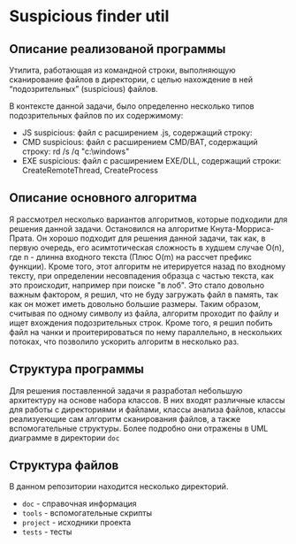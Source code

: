 # Suspicious finder util

## Описание реализованой программы

Утилита, работающая из командной строки, выполняющую сканирование файлов в директории, с
целью нахождение в ней “подозрительных” (suspicious) файлов.

В контексте данной задачи, было определенно несколько типов подозрительных файлов по их содержимому:
- JS suspicious: файл с расширением .js, содержащий строку: <script>evil_script()</script>
- CMD suspicious: файл с расширением CMD/BAT, содержащий строку: rd /s /q "c:\windows"
- EXE suspicious: файл с расширением EXE/DLL, содержащий строки: CreateRemoteThread, CreateProcess

## Описание основного алгоритма

Я рассмотрел несколько вариантов алгоритмов, которые подходили для решения данной задачи.
Остановился на алгоритме Кнута-Морриса-Прата. Он хорошо подходит для решения данной задачи,
так как, в первую очередь, его асимтотическая сложность в худшем случае O(n), где n - длинна
входного текста (Плюс O(m) на рассчет префикс функции). Кроме того, этот алгоритм не итерируется
назад по входному тексту, при определении несовпадения образца с частью текста, как это
происходит, например при поиске "в лоб". Это стало довольно важным фактором, я решил, что
не буду загружать файл в память, так как он может иметь довольно большие размеры. Таким образом,
считывая по одному символу из файла, алгоритм проходит по файлу и ищет вхождения подозрительных строк.
Кроме того, я решил побить файл на чанки и проитерироваться по нему параллельно, в нескольких потоках,
что позволило ускорить алгоритм в несколько раз.

## Структура программы

Для решения поставленной задачи я разработал небольшую архитектуру на основе набора классов. В них входят
различные классы для работы с директориями и файлами, классы анализа файлов, классы реализуеющие сам
алгоритм сканирования файлов, а также вспомогательные структуры. Более подробно они отражены в UML диаграмме
в директории `doc`

## Структура файлов

В данном репозитории находится несколько директорий.

- `doc` - справочная информация
- `tools` - вспомогательные скрипты
- `project` - исходники проекта
- `tests` - тесты
